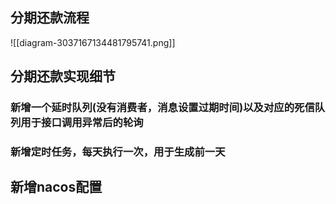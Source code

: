 ## 分期还款流程
![[diagram-3037167134481795741.png]]


## 分期还款实现细节
### 新增一个延时队列(没有消费者，消息设置过期时间)以及对应的死信队列用于接口调用异常后的轮询

### 新增定时任务，每天执行一次，用于生成前一天
## 新增nacos配置
